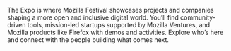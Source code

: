 The Expo is where Mozilla Festival showcases projects and companies shaping a more open and inclusive digital world. You’ll find community-driven tools, mission-led startups supported by Mozilla Ventures, and Mozilla products like Firefox with demos and activities. Explore who’s here and connect with the people building what comes next.
